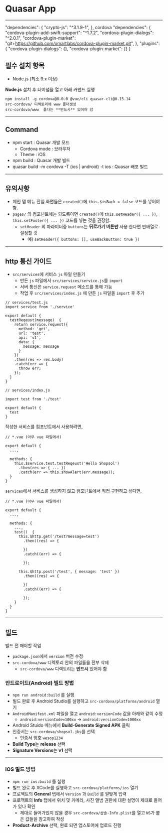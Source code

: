 # Quasar App
---
 "dependencies": {
    "crypto-js": "^3.1.9-1",
  },
  cordova
    "dependencies": { "cordova-plugin-add-swift-support": "^1.7.2",
     "cordova-plugin-dialogs": "^2.0.1",
    "cordova-plugin-market": "git+https://github.com/xmartlabs/cordova-plugin-market.git",
  },
  "plugins": {
       "cordova-plugin-dialogs": {},
      "cordova-plugin-market": {}
    }
## 필수 설치 항목

* Node.js (최소 9.x 이상)

**Node.js** 설치 후 터미널을 열고 아래 커맨드 실행

```
npm install -g cordova@8.0.0 @vue/cli quasar-cli@0.15.14
src-cordova/ 디렉토리에 www 폴더생성
src-cordova/www  폴더는 **반드시** 있어야 함
```
---


## Command

* npm start : Quasar 개발 모드
    * Cordova mode : 브라우저
    * Theme : iOS
* npm build : Quasar 개발 빌드
* quasar build -m cordova -T (ios | android) -t ios : Quasar 배포 빌드

---

## 유의사항

* 메인 탭 메뉴 진입 화면들은 `created()`에 `this.$isBack = false` 코드를 넣어야함.
* `pages/` 의 컴포넌트에는 되도록이면 `created()`에 `this.setHeader({ ... })`, `this.setFooter({ ... })` 코드를 넣는 것을 권장함.
    * `setHeader` 의 파라미터중 `buttons`는 **뒤로가기 버튼만** 사용 한다면 빈배열로 설정할 것
        * 예) `setHeader({ buttons: [], useBackButton: true })`

---

## http 통신 가이드

* `src/services`에 서비스 `js` 파일 만들기
    * 만든 `js` 파일에서 `src/services/service.js`를 `import`
    * 서버 통신은 `service.request` 메소드를 통해 가능
    * 작업 후 `src/services/index.js` 에 만든 `js` 파일을 `import` 후 추가

```
// services/test.js
import service from './service'

export default {
  testReqeust(message)  {
    return service.request({
      method: 'get',
      url: 'test',
      api: 'v1',
      data: {
        message: message
      }
    })
    .then(res => res.body)
    .catch(err => {
      throw err;
    });
  }
}

// services/index.js

import test from './test'

export default {
  test
}
```

작성한 서비스를 컴포넌트에서 사용하려면,

```
// *.vue (아무 vue 파일에서)

export default {
  ...,

  methods: {
	this.$service.test.testReqeust('Hello Shopsol')
	  .then(res => { ... })
	  .catch(err => this.showAlert(err.message));
  }
}
```

`services`에서 서비스를 생성하지 않고 컴포넌트에서 직접 구현하고 싶다면,

```
// *.vue (아무 vue 파일에서)

export default {
  ...,

  methods: {
    ...,
    test()  {
      this.$http.get('/test?message=test')
        .then((res) => {

        })
        .catch((err) => {

        });

      this.$http.post('/test', { message: 'test' })
        .then((res) => {

        })
        .catch((err) => {

        });
    }
  }
}

```

---

## 빌드
빌드 전 해야할 작업

* `package.json`에서 `version` 버전 수정
* `src-cordova/www` 디렉토리 안의 파일들을 전부 삭제
    * `src-cordova/www` 디렉토리는 **반드시** 있어야 함

### 안드로이드(Android) 빌드 방법
* `npm run android:build` 를 실행
* 빌드 완료 후 Android Studio를 실행하고 `src-cordova/platforms/android` 열기
* `AndroidManifest.xml` 파일을 열고 `android:versionCode` 값을 아래와 같이 수정
    * `android:versionCode=100xx` -> `android:versionCode=1000xx`
* Android Stuido 메뉴에서 **Build**-**Generate Signed APK** 클릭
* 인증서는 `src-cordova/shopsol.jks`를 선택
     * 인증서 암호 `wesop1234`
* **Build Type**는 **release** 선택
* **Signature Versions**는 **v1** 선택

---

### iOS 빌드 방법
* `npm run ios:build` 를 실행
* 빌드 완료 후 XCode를 실행하고 `src-cordova/platforms/ios` 열기
* 프로젝트의 **General** 탭에서 `Version` 과 `Build` 를 알맞게 입력
* 프로젝트의 **Info** 탭에서 위치 및 카메라, 사진 앨범 권한에 대한 설명이 제대로 들어가 있나 확인
     * 제대로 들어가있지 않을 경우 `src-cordova/샵솔-Info.plist`를 열고 `NS`가 붙은 값들을 참고하여 작성
* **Product**-**Archive** 선택, 완료 되면 앱스토어에 업로드 진행
